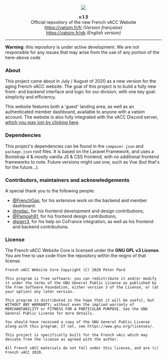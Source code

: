 <p align="center"><img src="https://i.imgur.com/n17WHdO.png" width="auto"></p>

<p align="center"><b>v.1.5</b><br>Official repository of the new French vACC Website<br>
<a href="https://www.vatsim.fr/fr" target="_blank">https://vatsim.fr/fr</a> <i>(Version française)</i><br>
<a href="https://www.vatsim.fr/gb" target="_blank">https://vatsim.fr/gb</a> <i>(English version)</i>
</p>

---

**Warning:** this repository is under active development. We are not responsible for any issues that may arise from the use of any portion of the here-above code

### About

This project came about in July / August of 2020 as a new version for the aging French vACC website. The goal of this project is to build a fully new front- and backend interface and logic for our division, with one key goal: simplicity and efficiency.

This website features both a 'guest' landing area, as well as an authenticated member dashboard, available to anyone with a vatsim account.
The website is also fully integrated with the vACC Discord server, <a href="https://www.vatsim.fr/discord" target="_blank">which you may join by clicking here</a>.

### Dependencies

This project's dependencies can be found in the `composer.json` and `package.json` root files.
It is based on the Laravel Framework, and uses a Bootstrap 4 & *mostly* vanilla JS & CSS frontend, with no additional frontend frameworks to note. Future versions might use one, such as Vue (but that's for the future...).

### Contributors, maintainers and acknowledgements

A special thank you to the following people:
- [@FrenchGap](https://github.com/FrenchGap), for his extensive work on the backend and member dashboard.
- [@redac](https://github.com/redac), for his frontend development and design contributions;
- [@Pampah91](https://github.com/Pampah91), for his frontend design contributions;
- [@pierr3](https://github.com/pierr3), for his help on CoFrance integration, as well as his frontend and backend contributions.

### License

The French vACC Website Core is licensed under the **GNU GPL v3 License**. You are free to use code from the repository within the reigns of that license. 

```
French vACC Website Core Copyright (C) 2020 Peter Paré

This program is free software: you can redistribute it and/or modify it under the terms of the GNU General Public License as published by the Free Software Foundation, either version 3 of the License, or (at your option) any later version.

This program is distributed in the hope that it will be useful, but WITHOUT ANY WARRANTY; without even the implied warranty of MERCHANTABILITY or FITNESS FOR A PARTICULAR PURPOSE. See the GNU General Public License for more details.

You should have received a copy of the GNU General Public License along with this program. If not, see https://www.gnu.org/licenses/.

This project is specifically built for the French vAcc which may deviate from the license as agreed with the author.

All French vACC materials do not fall under this license, and are (c) French vACC 2020.
```
